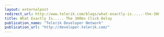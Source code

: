 ```yaml
---
layout: externalpost
redirect_url: http://www.telerik.com/blogs/what-exactly-is.....-the-300ms-click-delay
title: What Exactly Is..... The 300ms Click Delay
publication_name: "Telerik Developer Network"
publication_url: "http://developer.telerik.com/"
---
```


